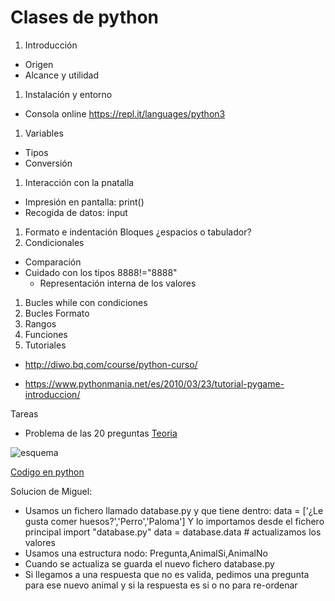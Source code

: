 # Clases de python

1. Introducción
  * Origen
  * Alcance y utilidad
1. Instalación y entorno
  * Consola online https://repl.it/languages/python3
1. Variables
  * Tipos
  * Conversión
1. Interacción con la pnatalla
  * Impresión en pantalla: print()
  * Recogida de datos: input
1. Formato e indentación
  Bloques
  ¿espacios o tabulador?
1. Condicionales
  * Comparación
  * Cuidado con los tipos 8888!="8888"
    * Representación interna de los valores
1. Bucles while con condiciones
1. Bucles Formato
1. Rangos
1. Funciones
1. Tutoriales
  * http://diwo.bq.com/course/python-curso/
  
  * https://www.pythonmania.net/es/2010/03/23/tutorial-pygame-introduccion/
  
Tareas

* Problema de las 20 preguntas
 [Teoria](https://www.c-sharpcorner.com/uploadfile/4a950c/20-questions-guessing-game-using-binary-trees/)

![esquema](https://csharpcorner-mindcrackerinc.netdna-ssl.com/UploadFile/4a950c/20-questions-guessing-game-using-binary-trees/Images/2.gif)

[Codigo en python](http://openbookproject.net/py4fun/animal/animal.html)

Solucion de Miguel:
* Usamos un fichero llamado database.py y que tiene dentro:
    data = ['¿Le gusta comer huesos?','Perro','Paloma']
  Y lo importamos desde el fichero principal
    import "database.py"
    data = database.data # actualizamos los valores
* Usamos una estructura nodo:
    Pregunta,AnimalSi,AnimalNo
* Cuando se actualiza se guarda el nuevo fichero database.py
* Si llegamos a una respuesta que no es valida, pedimos una pregunta para ese nuevo animal y si la respuesta es si o no para re-ordenar
